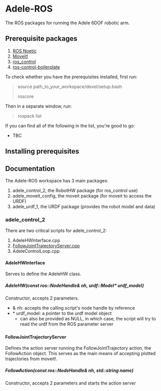 # Adele-ROS
The ROS packages for running the Adele 6DOF robotic arm.

## Prerequisite packages
1. [ROS Noetic](http://wiki.ros.org/noetic/Installation/Ubuntu)
2. [Moveit!](https://moveit.ros.org/install/)
3. [ros_control](http://wiki.ros.org/ros_control#Install)
4. [ros-control-boilerplate](https://github.com/PickNikRobotics/ros_control_boilerplate)

To check whether you have the prerequisites installed, first run:
> source path_to_your_workspace/devel/setup.bash
>
> roscore

Then in a separate window, run:
> rospack list

If you can find all of the following in the list, you're good to go:
- TBC

## Installing prerequisites

## Documentation
The Adele-ROS workspace has 3 main packages:
1. adele_control_2, the RobotHW package (for ros_control use)
2. adele_moveit_config, the moveit package (for moveit to access the URDF)
3. adele_urdf_1, the URDF package (provides the robot model and data)

### adele_control_2
There are two critical scripts for adele_control_2:
1. AdeleHWInterface.cpp
2. [FollowJointTrajectoryServer.cpp](####FollowJointTrajectoryServer)
3. AdeleControlLoop.cpp

#### AdeleHWInterface
Serves to define the AdeleHW class.
##### AdeleHW(const ros::NodeHandle& nh, urdf::Model* urdf_model)
Constructor, accepts 2 parameters.
- & nh: accepts the calling script's node handle by reference
- \* urdf_model: a pointer to the urdf model object 
  - can also be provided as NULL, in which case, the script will try to read the urdf from the ROS parameter server
#####

#### FollowJointTrajectoryServer
Defines the action server running the FollowJointTrajectory action, the FollowAction object. This serves as the main means of accepting plotted trajectories from moveit!.
##### FollowAction(const ros::NodeHandle& nh, std::string name)
Constructor, accepts 2 parameters and starts the action server

